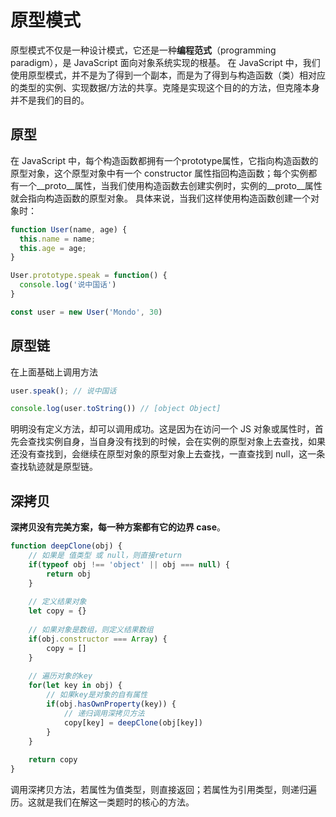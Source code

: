 # 原型模式

原型模式不仅是一种设计模式，它还是一种**编程范式**（programming paradigm），是 JavaScript 面向对象系统实现的根基。
在 JavaScript 中，我们使用原型模式，并不是为了得到一个副本，而是为了得到与构造函数（类）相对应的类型的实例、实现数据/方法的共享。克隆是实现这个目的的方法，但克隆本身并不是我们的目的。

## 原型

在 JavaScript 中，每个构造函数都拥有一个prototype属性，它指向构造函数的原型对象，这个原型对象中有一个 constructor 属性指回构造函数；每个实例都有一个__proto__属性，当我们使用构造函数去创建实例时，实例的__proto__属性就会指向构造函数的原型对象。 具体来说，当我们这样使用构造函数创建一个对象时：

```javascript
function User(name, age) {
  this.name = name;
  this.age = age;
}

User.prototype.speak = function() {
  console.log('说中国话')
}

const user = new User('Mondo', 30)
```

## 原型链

在上面基础上调用方法

```javascript
user.speak(); // 说中国话

console.log(user.toString()) // [object Object]
```

明明没有定义方法，却可以调用成功。这是因为在访问一个 JS 对象或属性时，首先会查找实例自身，当自身没有找到的时候，会在实例的原型对象上去查找，如果还没有查找到，会继续在原型对象的原型对象上去查找，一直查找到 null，这一条查找轨迹就是原型链。

## 深拷贝

**深拷贝没有完美方案，每一种方案都有它的边界 case**。

```javascript
function deepClone(obj) {
    // 如果是 值类型 或 null，则直接return
    if(typeof obj !== 'object' || obj === null) {
        return obj
    }
    
    // 定义结果对象
    let copy = {}
    
    // 如果对象是数组，则定义结果数组
    if(obj.constructor === Array) {
        copy = []
    }
    
    // 遍历对象的key
    for(let key in obj) {
        // 如果key是对象的自有属性
        if(obj.hasOwnProperty(key)) {
            // 递归调用深拷贝方法
            copy[key] = deepClone(obj[key])
        }
    }
    
    return copy
} 
```

调用深拷贝方法，若属性为值类型，则直接返回；若属性为引用类型，则递归遍历。这就是我们在解这一类题时的核心的方法。

